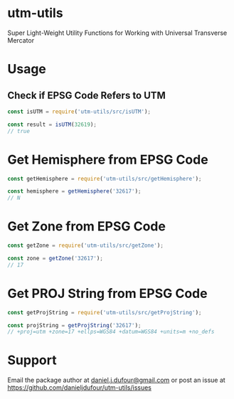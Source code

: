 # utm-utils
Super Light-Weight Utility Functions for Working with Universal Transverse Mercator

# Usage
## Check if EPSG Code Refers to UTM
```javascript
const isUTM = require('utm-utils/src/isUTM');

const result = isUTM(32619);
// true
```

# Get Hemisphere from EPSG Code
```javascript
const getHemisphere = require('utm-utils/src/getHemisphere');

const hemisphere = getHemisphere('32617');
// N
```

# Get Zone from EPSG Code
```javascript
const getZone = require('utm-utils/src/getZone');

const zone = getZone('32617');
// 17
```

# Get PROJ String from EPSG Code
```javascript
const getProjString = require('utm-utils/src/getProjString');

const projString = getProjString('32617');
// +proj=utm +zone=17 +ellps=WGS84 +datum=WGS84 +units=m +no_defs
```

# Support
Email the package author at daniel.j.dufour@gmail.com or post an issue at https://github.com/danieljdufour/utm-utils/issues
